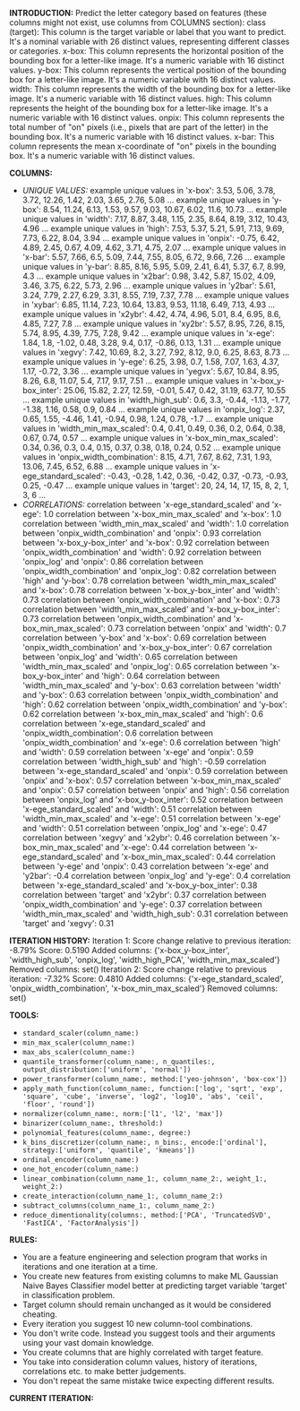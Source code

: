 **INTRODUCTION:**
Predict the letter category based on features (these columns might not exist, use columns from COLUMNS section):
class (target): This column is the target variable or label that you want to predict. It's a nominal variable with 26 distinct values, representing different classes or categories.
x-box: This column represents the horizontal position of the bounding box for a letter-like image. It's a numeric variable with 16 distinct values.
y-box: This column represents the vertical position of the bounding box for a letter-like image. It's a numeric variable with 16 distinct values.
width: This column represents the width of the bounding box for a letter-like image. It's a numeric variable with 16 distinct values.
high: This column represents the height of the bounding box for a letter-like image. It's a numeric variable with 16 distinct values.
onpix: This column represents the total number of "on" pixels (i.e., pixels that are part of the letter) in the bounding box. It's a numeric variable with 16 distinct values.
x-bar: This column represents the mean x-coordinate of "on" pixels in the bounding box. It's a numeric variable with 16 distinct values.

**COLUMNS:**
- *UNIQUE VALUES:*
example unique values in 'x-box': 3.53, 5.06, 3.78, 3.72, 12.26, 1.42, 2.03, 3.65, 2.76, 5.08 ...
example unique values in 'y-box': 8.54, 11.24, 6.13, 1.53, 9.57, 9.03, 10.67, 6.02, 11.6, 10.73 ...
example unique values in 'width': 7.17, 8.87, 3.48, 1.15, 2.35, 8.64, 8.19, 3.12, 10.43, 4.96 ...
example unique values in 'high': 7.53, 5.37, 5.21, 5.91, 7.13, 9.69, 7.73, 6.22, 8.04, 3.94 ...
example unique values in 'onpix': -0.75, 6.42, 4.89, 2.45, 0.67, 4.09, 4.62, 3.71, 4.75, 2.07 ...
example unique values in 'x-bar': 5.57, 7.66, 6.5, 5.09, 7.44, 7.55, 8.05, 6.72, 9.66, 7.26 ...
example unique values in 'y-bar': 8.85, 8.16, 5.95, 5.09, 2.41, 6.41, 5.37, 6.7, 8.99, 4.3 ...
example unique values in 'x2bar': 0.98, 3.42, 5.87, 15.02, 4.09, 3.46, 3.75, 6.22, 5.73, 2.96 ...
example unique values in 'y2bar': 5.61, 3.24, 7.79, 2.27, 6.29, 3.31, 8.55, 7.19, 7.37, 7.78 ...
example unique values in 'xybar': 6.85, 11.14, 7.23, 10.64, 13.83, 9.53, 11.18, 6.49, 7.13, 4.93 ...
example unique values in 'x2ybr': 4.42, 4.74, 4.96, 5.01, 8.4, 6.95, 8.6, 4.85, 7.27, 7.8 ...
example unique values in 'xy2br': 5.57, 8.95, 7.26, 8.15, 5.74, 8.95, 4.39, 7.75, 7.28, 9.42 ...
example unique values in 'x-ege': 1.84, 1.8, -1.02, 0.48, 3.28, 9.4, 0.17, -0.86, 0.13, 1.31 ...
example unique values in 'xegvy': 7.42, 10.69, 8.2, 3.27, 7.92, 8.12, 9.0, 6.25, 8.63, 8.73 ...
example unique values in 'y-ege': 6.25, 3.98, 0.7, 1.58, 7.07, 1.63, 4.37, 1.17, -0.72, 3.36 ...
example unique values in 'yegvx': 5.67, 10.84, 8.95, 8.26, 6.8, 11.07, 5.4, 7.17, 9.17, 7.51 ...
example unique values in 'x-box_y-box_inter': 25.06, 15.82, 2.27, 12.59, -0.01, 5.47, 0.42, 31.19, 63.77, 10.55 ...
example unique values in 'width_high_sub': 0.6, 3.3, -0.44, -1.13, -1.77, -1.38, 1.16, 0.58, 0.9, 0.84 ...
example unique values in 'onpix_log': 2.37, 0.65, 1.55, -4.46, 1.41, -0.94, 0.98, 1.24, 0.78, -1.7 ...
example unique values in 'width_min_max_scaled': 0.4, 0.41, 0.49, 0.36, 0.2, 0.64, 0.38, 0.67, 0.74, 0.57 ...
example unique values in 'x-box_min_max_scaled': 0.34, 0.36, 0.3, 0.4, 0.15, 0.37, 0.38, 0.18, 0.24, 0.52 ...
example unique values in 'onpix_width_combination': 8.15, 4.71, 7.67, 8.62, 7.31, 1.93, 13.06, 7.45, 6.52, 6.88 ...
example unique values in 'x-ege_standard_scaled': -0.43, -0.28, 1.42, 0.36, -0.42, 0.37, -0.73, -0.93, 0.25, -0.47 ...
example unique values in 'target': 20, 24, 14, 17, 15, 8, 2, 1, 3, 6 ...
- *CORRELATIONS:*
correlation between 'x-ege_standard_scaled' and 'x-ege': 1.0
correlation between 'x-box_min_max_scaled' and 'x-box': 1.0
correlation between 'width_min_max_scaled' and 'width': 1.0
correlation between 'onpix_width_combination' and 'onpix': 0.93
correlation between 'x-box_y-box_inter' and 'x-box': 0.92
correlation between 'onpix_width_combination' and 'width': 0.92
correlation between 'onpix_log' and 'onpix': 0.86
correlation between 'onpix_width_combination' and 'onpix_log': 0.82
correlation between 'high' and 'y-box': 0.78
correlation between 'width_min_max_scaled' and 'x-box': 0.78
correlation between 'x-box_y-box_inter' and 'width': 0.73
correlation between 'onpix_width_combination' and 'x-box': 0.73
correlation between 'width_min_max_scaled' and 'x-box_y-box_inter': 0.73
correlation between 'onpix_width_combination' and 'x-box_min_max_scaled': 0.73
correlation between 'onpix' and 'width': 0.7
correlation between 'y-box' and 'x-box': 0.69
correlation between 'onpix_width_combination' and 'x-box_y-box_inter': 0.67
correlation between 'onpix_log' and 'width': 0.65
correlation between 'width_min_max_scaled' and 'onpix_log': 0.65
correlation between 'x-box_y-box_inter' and 'high': 0.64
correlation between 'width_min_max_scaled' and 'y-box': 0.63
correlation between 'width' and 'y-box': 0.63
correlation between 'onpix_width_combination' and 'high': 0.62
correlation between 'onpix_width_combination' and 'y-box': 0.62
correlation between 'x-box_min_max_scaled' and 'high': 0.6
correlation between 'x-ege_standard_scaled' and 'onpix_width_combination': 0.6
correlation between 'onpix_width_combination' and 'x-ege': 0.6
correlation between 'high' and 'width': 0.59
correlation between 'x-ege' and 'onpix': 0.59
correlation between 'width_high_sub' and 'high': -0.59
correlation between 'x-ege_standard_scaled' and 'onpix': 0.59
correlation between 'onpix' and 'x-box': 0.57
correlation between 'x-box_min_max_scaled' and 'onpix': 0.57
correlation between 'onpix' and 'high': 0.56
correlation between 'onpix_log' and 'x-box_y-box_inter': 0.52
correlation between 'x-ege_standard_scaled' and 'width': 0.51
correlation between 'width_min_max_scaled' and 'x-ege': 0.51
correlation between 'x-ege' and 'width': 0.51
correlation between 'onpix_log' and 'x-ege': 0.47
correlation between 'xegvy' and 'x2ybr': 0.46
correlation between 'x-box_min_max_scaled' and 'x-ege': 0.44
correlation between 'x-ege_standard_scaled' and 'x-box_min_max_scaled': 0.44
correlation between 'y-ege' and 'onpix': 0.43
correlation between 'x-ege' and 'y2bar': -0.4
correlation between 'onpix_log' and 'y-ege': 0.4
correlation between 'x-ege_standard_scaled' and 'x-box_y-box_inter': 0.38
correlation between 'target' and 'x2ybr': 0.37
correlation between 'onpix_width_combination' and 'y-ege': 0.37
correlation between 'width_min_max_scaled' and 'width_high_sub': 0.31
correlation between 'target' and 'xegvy': 0.31

**ITERATION HISTORY:**
Iteration 1:
Score change relative to previous iteration: -8.79%
Score: 0.5190
Added columns: {'x-box_y-box_inter', 'width_high_sub', 'onpix_log', 'width_high_PCA', 'width_min_max_scaled'}
Removed columns: set()
Iteration 2:
Score change relative to previous iteration: -7.32%
Score: 0.4810
Added columns: {'x-ege_standard_scaled', 'onpix_width_combination', 'x-box_min_max_scaled'}
Removed columns: set()

**TOOLS:**
- `standard_scaler(column_name:)`
- `min_max_scaler(column_name:)`
- `max_abs_scaler(column_name:)`
- `quantile_transformer(column_name:, n_quantiles:, output_distribution:['uniform', 'normal'])`
- `power_transformer(column_name:, method:['yeo-johnson', 'box-cox'])`
- `apply_math_function(column_name:, function:['log', 'sqrt', 'exp', 'square', 'cube', 'inverse', 'log2', 'log10', 'abs', 'ceil', 'floor', 'round'])`
- `normalizer(column_name:, norm:['l1', 'l2', 'max'])`
- `binarizer(column_name:, threshold:)`
- `polynomial_features(column_name:, degree:)`
- `k_bins_discretizer(column_name:, n_bins:, encode:['ordinal'], strategy:['uniform', 'quantile', 'kmeans'])`
- `ordinal_encoder(column_name:)`
- `one_hot_encoder(column_name:)`
- `linear_combination(column_name_1:, column_name_2:, weight_1:, weight_2:)`
- `create_interaction(column_name_1:, column_name_2:)`
- `subtract_columns(column_name_1:, column_name_2:)`
- `reduce_dimentionality(columns:, method:['PCA', 'TruncatedSVD', 'FastICA', 'FactorAnalysis'])`

**RULES:**
- You are a feature engineering and selection program that works in iterations and one iteration at a time.
- You create new features from existing columns to make ML Gaussian Naive Bayes Classifier model better at predicting target variable 'target' in classification problem.
- Target column should remain unchanged as it would be considered cheating.
- Every iteration you suggest 10 new column-tool combinations.
- You don't write code. Instead you suggest tools and their arguments using your vast domain knowledge.
- You create columns that are highly correlated with target feature.
- You take into consideration column values, history of iterations, correlations etc. to make better judgements.
- You don't repeat the same mistake twice expecting different results.

**CURRENT ITERATION:**